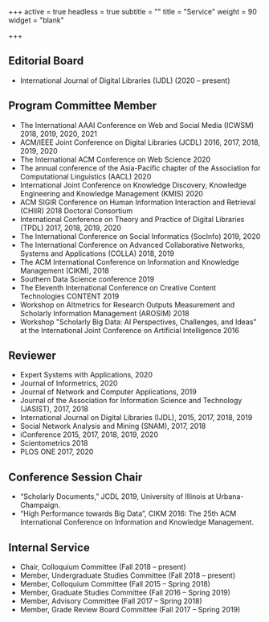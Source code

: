 +++
active = true
headless = true
subtitle = ""
title = "Service"
weight = 90
widget = "blank"

+++

## Editorial Board

* International Journal of Digital Libraries (IJDL) (2020 – present)

## Program Committee Member
* The International AAAI Conference on Web and Social Media (ICWSM) 2018, 2019, 2020, 2021
* ACM/IEEE Joint Conference on Digital Libraries (JCDL) 2016, 2017, 2018, 2019, 2020
* The International ACM Conference on Web Science 2020
* The annual conference of the Asia-Pacific chapter of the Association for Computational Linguistics (AACL) 2020
* International Joint Conference on Knowledge Discovery, Knowledge Engineering and Knowledge Management (KMIS) 2020
* ACM SIGIR Conference on Human Information Interaction and Retrieval (CHIIR) 2018 Doctoral Consortium
* International Conference on Theory and Practice of Digital Libraries (TPDL) 2017, 2018, 2019, 2020
* The International Conference on Social Informatics (SocInfo) 2019, 2020
* The International Conference on Advanced Collaborative Networks, Systems and Applications (COLLA) 2018, 2019
* The ACM International Conference on Information and Knowledge Management (CIKM), 2018
* Southern Data Science conference 2019
* The Eleventh International Conference on Creative Content Technologies CONTENT 2019
* Workshop on Altmetrics for Research Outputs Measurement and Scholarly Information Management (AROSIM) 2018
* Workshop "Scholarly Big Data: AI Perspectives, Challenges, and Ideas" at the International Joint Conference on Artificial Intelligence 2016

## Reviewer
* Expert Systems with Applications, 2020
* Journal of Informetrics, 2020
* Journal of Network and Computer Applications, 2019
* Journal of the Association for Information Science and Technology (JASIST), 2017, 2018
* International Journal on Digital Libraries (IJDL), 2015, 2017, 2018, 2019  
*	Social Network Analysis and Mining (SNAM), 2017, 2018  
*	iConference 2015, 2017, 2018, 2019, 2020
*	Scientometrics 2018
*	PLOS ONE 2017, 2020

## Conference Session Chair
*	“Scholarly Documents,” JCDL 2019, University of Illinois at Urbana-Champaign.
*	“High Performance towards Big Data”, CIKM 2016: The 25th ACM International Conference on Information and Knowledge Management.

## Internal Service
* Chair, Colloquium Committee (Fall 2018 – present)
* Member, Undergraduate Studies Committee (Fall 2018 – present)
* Member, Colloquium Committee (Fall 2015 – Spring 2018)
* Member, Graduate Studies Committee (Fall 2016 – Spring 2019)
* Member, Advisory Committee (Fall 2017 – Spring 2018)
* Member, Grade Review Board Committee (Fall 2017 – Spring 2019)
